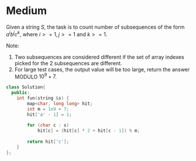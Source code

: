 # Medium

Given a string $S$, the task is to count number of subsequences of the form $a^i b^j c^k$, where $i >= 1, j >=1$ and $k >= 1$.

Note:

1. Two subsequences are considered different if the set of array indexes picked for the 2 subsequences are different.
2. For large test cases, the output value will be too large, return the answer MODULO $10^9+7$.

```cpp
class Solution{
  public:
    int fun(string &s) {
        map<char, long long> hit;
        int m = 1e9 + 7;
        hit['a' - 1] = 1;
        
        for (char c : s)
            hit[c] = (hit[c] * 2 + hit[c - 1]) % m;
            
        return hit['c'];
    }
};
```
